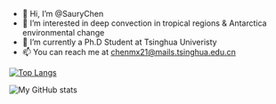- 👋 Hi, I’m @SauryChen
- 👀 I’m interested in deep convection in tropical regions & Antarctica environmental change
- 🌱 I’m currently a Ph.D Student at Tsinghua Univeristy
- 📫 You can reach me at chenmx21@mails.tsinghua.edu.cn

[![Top Langs](https://github-readme-stats.vercel.app/api/top-langs/?username=SauryChen&layout=compact)](https://github.com/anuraghazra/github-readme-stats)

![My GitHub stats](https://github-readme-stats.vercel.app/api?username=SauryChen&show_icons=true&theme=dracula)
